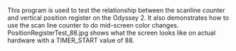This program is used to test the relationship between the scanline counter and vertical position register on the Odyssey 2. It also demonstrates how to use the scan line counter to do mid-screen color changes. PositionRegisterTest_88.jpg shows what the screen looks like on actual hardware with a TIMER_START value of 88.
